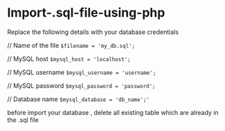 # Import-.sql-file-using-php

Replace the following details with your database credentials

// Name of the file
`$filename = 'my_db.sql';`

// MySQL host
`$mysql_host = 'localhost';`

// MySQL username
`$mysql_username = 'username';`

// MySQL password
`$mysql_password = 'password';`

// Database name
`$mysql_database = 'db_name';'`

before import your database , delete all existing table which are already in the .sql file
